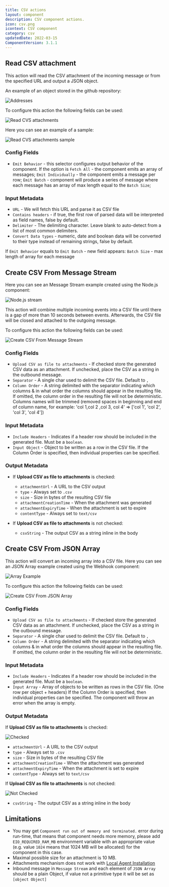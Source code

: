 ```yaml
---
title: CSV actions
layout: component
description: CSV component actions.
icon: csv.png
icontext: CSV component
category: csv
updatedDate: 2022-03-15
ComponentVersion: 3.1.1
---
```


## Read CSV attachment

This action will read the CSV attachment of the incoming message or from the specified URL and output a JSON object.

An example of an object stored in the github repository:

![Addresses](img/addresses.png)

To configure this action the following fields can be used:

![Read CVS attachments](img/read-CSV-attachment.png)

Here you can see an example of a sample:

![Read CVS attachments sample](img/read-sample.png)

### Config Fields

*   `Emit Behavior` - this selector configures output behavior of the component. If the option is `Fetch All` - the component emits an array of messages; `Emit Individually` - the component emits a message per row; `Emit Batch` - component will produce a series of message where each message has an array of max length equal to the `Batch Size`;

### Input Metadata

*   `URL` - We will fetch this URL and parse it as CSV file
*   `Contains headers` - if true, the first row of parsed data will be interpreted as field names, false by default.
*   `Delimiter` - The delimiting character. Leave blank to auto-detect from a list of most common delimiters.
*   `Convert Data types` - numeric, date and boolean data will be converted to their type instead of remaining strings, false by default.

If `Emit Behavior` equals to `Emit Batch` - new field appears: `Batch Size` - max length of array for each message

## Create CSV From Message Stream

Here you can see an Message Stream example created using the Node.js component:

![Node.js stream](img/nodejs-stream.png)

This action will combine multiple incoming events into a CSV file until there is a gap
of more than 10 seconds between events. Afterwards, the CSV file will be closed
and attached to the outgoing message.

To configure this action the following fields can be used:

![Create CSV From Message Stream](img/create-csv-from-message-stream.png)

### Config Fields

* `Upload CSV as file to attachments` -  If checked store the generated CSV data as an attachment. If unchecked, place the CSV as a string in the outbound message.
* `Separator` - A single char used to delimit the CSV file. Default to `,`
* `Column Order` - A string delimited with the separator indicating which columns & in what order the columns should appear in the resulting file. If omitted, the column order in the resulting file will not be deterministic. Columns names will be trimmed (removed spaces in beginning and end of column name, for example: 'col 1,col 2 ,col 3, col 4' => ['col 1', 'col 2', 'col 3', 'col 4'])

### Input Metadata

* `Include Headers` - Indicates if a header row should be included in the generated file. Must be a `boolean`.
* `Input Object` - Object to be written as a row in the CSV file. If the Column Order is specified, then individual properties can be specified.

### Output Metadata

* If **Upload CSV as file to attachments** is checked:
  * `attachmentUrl` - A URL to the CSV output
  * `type` - Always set to `.csv`
  * `size` - Size in bytes of the resulting CSV file
  * `attachmentCreationTime` - When the attachment was generated
  * `attachmentExpiryTime` - When the attachment is set to expire
  * `contentType` - Always set to `text/csv`

* If **Upload CSV as file to attachments** is not checked:
  * `csvString` - The output CSV as a string inline in the body

## Create CSV From JSON Array

This action will convert an incoming array into a CSV file.
Here you can see an JSON Array example created using the Webhook component:

![Array Example](img/array-example.png)

To configure this action the following fields can be used:

![Create CSV From JSON Array](img/create-csv-from-json-array.png)

### Config Fields

* `Upload CSV as file to attachments` -  If checked store the generated CSV data as an attachment. If unchecked, place the CSV as a string in the outbound message.
* `Separator` - A single char used to delimit the CSV file. Default to `,`
* `Column Order` - A string delimited with the separator indicating which columns & in what order the columns should appear in the resulting file. If omitted, the column order in the resulting file will not be deterministic.

### Input Metadata

* `Include Headers` - Indicates if a header row should be included in the generated file. Must be a `boolean`.
* `Input Array` - Array of objects to be written as rows in the CSV file. (One row per object + headers) If the Column Order is specified, then individual properties can be specified. The component will throw an error when the array is empty.

### Output Metadata

If **Upload CSV as file to attachments** is checked:

![Checked](img/checked.png)

  * `attachmentUrl` - A URL to the CSV output
  * `type` - Always set to `.csv`
  * `size` - Size in bytes of the resulting CSV file
  * `attachmentCreationTime` - When the attachment was generated
  * `attachmentExpiryTime` - When the attachment is set to expire
  * `contentType` - Always set to `text/csv`

If **Upload CSV as file to attachments** is not checked:

![Not Checked](img/not-checked.png)

  * `csvString` - The output CSV as a string inline in the body

## Limitations

* You may get `Component run out of memory and terminated.` error during run-time, that means that component needs more memory, please add
 `EIO_REQUIRED_RAM_MB` environment variable with an appropriate value (e.g. value `1024` means that 1024 MB will be allocated) for the component in this case.
* Maximal possible size for an attachment is 10 MB.
* Attachments mechanism does not work with [Local Agent Installation](https://docs.elastic.io/getting-started/local-agent.html)
* Inbound message in `Message Stream` and each element of `JSON Array` should be a plain Object, if value not a primitive type it will be set as `[object Object]`
